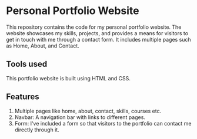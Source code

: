 # Personal Portfolio Website
This repository contains the code for my personal portfolio website. The website showcases my skills, projects, and provides a means for visitors to get in touch with me through a contact form. It includes multiple pages such as Home, About, and Contact.

## Tools used
This portfolio website is built using HTML and CSS.

## Features
1. Multiple pages like home, about, contact, skills, courses etc.
2. Navbar: A navigation bar with links to different pages.
3. Form: I've included a form so that visitors to the portfolio can contact me directly through it.
